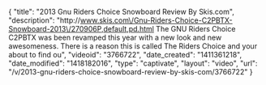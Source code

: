 {
    "title": "2013 Gnu Riders Choice Snowboard Review By Skis.com",
    "description": "http:\/\/www.skis.com\/Gnu-Riders-Choice-C2PBTX-Snowboard-2013\/270906P,default,pd.html  The GNU Riders Choice C2PBTX was been revamped this year with a new look and new awesomeness. There is a reason this is called The Riders Choice and your about to find ou",
    "videoid": "3766722",
    "date_created": "1411361218",
    "date_modified": "1418182016",
    "type": "captivate",
    "layout": "video",
    "url": "\/v\/2013-gnu-riders-choice-snowboard-review-by-skis-com\/3766722"
}